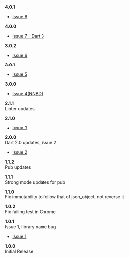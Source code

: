 **4.0.1**<br>
- [Issue 8](https://github.com/shamblett/json_object_lite/issues/8)

**4.0.0**<br>
- [Issue 7 - Dart 3](https://github.com/shamblett/json_object_lite/issues/7)

**3.0.2**<br>
- [Issue 6](https://github.com/shamblett/json_object_lite/issues/6)

**3.0.1**<br>
- [Issue 5](https://github.com/shamblett/json_object_lite/issues/5)

**3.0.0**<br>
- [Issue 4(NNBD)](https://github.com/shamblett/json_object_lite/issues/4)

**2.1.1**<br>
Linter updates

**2.1.0**<br>
- [Issue 3](https://github.com/shamblett/json_object_lite/issues/3)

**2.0.0**<br>
Dart 2.0 updates, issue 2
- [Issue 2](https://github.com/shamblett/json_object_lite/issues/2)

**1.1.2**<br>
Pub updates

**1.1.1**<br>
Strong mode updates for pub

**1.1.0**<br>
Fix immutability to follow that of json_object, not reverse it

**1.0.2**<br>
Fix failing test in Chrome

**1.0.1**<br>
Issue 1, library name bug
- [Issue 1](https://github.com/shamblett/json_object_lite/issues/1)

**1.0.0**<br>
Initial Release